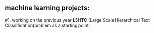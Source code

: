 ## machine learning projects:

#1. working on the previous year **LSHTC** (Large Scale Hierarchical Text Classification)problem as a starting point.

